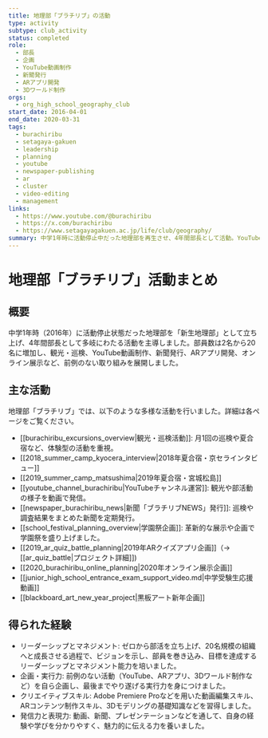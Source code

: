 ```yaml
---
title: 地理部「ブラチリブ」の活動
type: activity
subtype: club_activity
status: completed
role:
  - 部長
  - 企画
  - YouTube動画制作
  - 新聞発行
  - ARアプリ開発
  - 3Dワールド制作
orgs:
  - org_high_school_geography_club
start_date: 2016-04-01
end_date: 2020-03-31
tags:
  - burachiribu
  - setagaya-gakuen
  - leadership
  - planning
  - youtube
  - newspaper-publishing
  - ar
  - cluster
  - video-editing
  - management
links:
  - https://www.youtube.com/@burachiribu
  - https://x.com/burachiribu
  - https://www.setagayagakuen.ac.jp/life/club/geography/
summary: 中学1年時に活動停止中だった地理部を再生させ、4年間部長として活動。YouTubeへの動画投稿、新聞発行、ARアプリ開発、オンライン学園祭でのバーチャルブース出展など、前例のない活動を展開し、部員数を2名から20名にまで増やした。
---
```


# 地理部「ブラチリブ」活動まとめ

## 概要

中学1年時（2016年）に活動停止状態だった地理部を「新生地理部」として立ち上げ、4年間部長として多岐にわたる活動を主導しました。部員数は2名から20名に増加し、観光・巡検、YouTube動画制作、新聞発行、ARアプリ開発、オンライン展示など、前例のない取り組みを展開しました。

## 主な活動

地理部「ブラチリブ」では、以下のような多様な活動を行いました。詳細は各ページをご覧ください。

- [[burachiribu_excursions_overview|観光・巡検活動]]: 月1回の巡検や夏合宿など、体験型の活動を重視。
 - [[2018_summer_camp_kyocera_interview|2018年夏合宿・京セラインタビュー]]
 - [[2019_summer_camp_matsushima|2019年夏合宿・宮城松島]]
- [[youtube_channel_burachiribu|YouTubeチャンネル運営]]: 観光や部活動の様子を動画で発信。
- [[newspaper_burachiribu_news|新聞「ブラチリブNEWS」発行]]: 巡検や調査結果をまとめた新聞を定期発行。
- [[school_festival_planning_overview|学園祭企画]]: 革新的な展示や企画で学園祭を盛り上げました。
 - [[2019_ar_quiz_battle_planning|2019年ARクイズアプリ企画]]（→ [[ar_quiz_battle|プロジェクト詳細]])
 - [[2020_burachiribu_online_planning|2020年オンライン展示企画]]
- [[junior_high_school_entrance_exam_support_video.md|中学受験生応援動画]]
- [[blackboard_art_new_year_project|黒板アート新年企画]]

## 得られた経験

- リーダーシップとマネジメント: ゼロから部活を立ち上げ、20名規模の組織へと成長させる過程で、ビジョンを示し、部員を巻き込み、目標を達成するリーダーシップとマネジメント能力を培いました。
- 企画・実行力: 前例のない活動（YouTube、ARアプリ、3Dワールド制作など）を自ら企画し、最後までやり遂げる実行力を身につけました。
- クリエイティブスキル: Adobe Premiere Proなどを用いた動画編集スキル、ARコンテンツ制作スキル、3Dモデリングの基礎知識などを習得しました。
- 発信力と表現力: 動画、新聞、プレゼンテーションなどを通して、自身の経験や学びを分かりやすく、魅力的に伝える力を養いました。